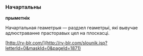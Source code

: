 ### Начартальны
**прыметнік**

Начартальная геаметрыя — раздзел геаметрыі, які вывучае адлюстраванне прасторавых цел на плоскасці.

<a rel="author">[http://rv-blr.com/](http://rv-blr.com/slounik.jsp?letterId=0&maskId=0&pageId=1871)</a>
